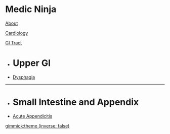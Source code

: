 # Medic Ninja

[About](index.md)

[Cardiology]()

[GI Tract]()
  
  * # Upper GI
  * [Dysphagia](dysphagia.md)
  - - - -
  * # Small Intestine and Appendix
  * [Acute Appendicitis]()

[gimmick:theme (inverse: false)](journal)


<script type="text/javascript">

  var _gaq = _gaq || [];
  _gaq.push(['_setAccount', 'UA-44627253-1']);
  _gaq.push(['_trackPageview']);

  (function() {
    var ga = document.createElement('script'); ga.type = 'text/javascript'; ga.async = true;
    ga.src = ('https:' == document.location.protocol ? 'https://ssl' : 'http://www') + '.google-analytics.com/ga.js';
    var s = document.getElementsByTagName('script')[0]; s.parentNode.insertBefore(ga, s);
  })();

</script>

